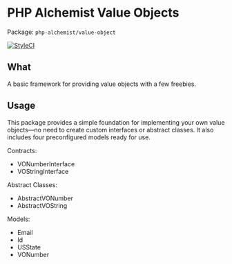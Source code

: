 # PHP Alchemist Value Objects
Package: `php-alchemist/value-object`

[![StyleCI](https://github.styleci.io/repos/1008463665/shield?branch=master)](https://github.styleci.io/repos/1008463665?branch=master)

## What
A basic framework for providing value objects with a few freebies.

## Usage
This package provides a simple foundation for implementing your 
own value objects—no need to create custom interfaces or abstract 
classes. It also includes four preconfigured models ready for use.

Contracts:
 * VONumberInterface
 * VOStringInterface

Abstract Classes:
 * AbstractVONumber
 * AbstractVOString

Models:
 * Email
 * Id
 * USState
 * VONumber


